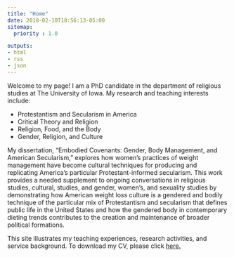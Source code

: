 ```yaml
---
title: "Home"
date: 2018-02-10T18:56:13-05:00
sitemap:
  priority : 1.0

outputs:
- html
- rss
- json
---
```

<p> Welcome to my page!  I am a PhD candidate in the department of religious studies at The University of Iowa.  My research and teaching interests include:</p>

<ul>
  <li>Protestantism and Secularism in America</li>
  <li>Critical Theory and Religion</li>
  <li>Religion, Food, and the Body</li>
  <li>Gender, Religion, and Culture</li>
</ul>

<p>My dissertation, “Embodied Covenants: Gender, Body Management, and American Secularism,” explores how women’s practices of weight management have become cultural techniques for producing and replicating America’s particular Protestant-informed secularism.  This work provides a needed supplement to ongoing conversations in religious studies, cultural, studies, and gender, women’s, and sexuality studies by demonstrating how American weight loss culture is a gendered and bodily technique of the particular mix of Protestantism and secularism that defines public life in the United States and how the gendered body in contemporary dieting trends contributes to the creation and maintenance of broader political formations.</p>

<p>This site illustrates my teaching experiences, research activities, and service background. To download my CV, please click <a href="https://www.emmarifai.com/resources/Rifai_CV.pdf" target="_blank">here.</a></p>
